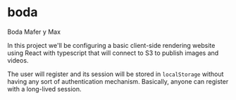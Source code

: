 # boda
Boda Mafer y Max


In this project we'll be configuring a basic client-side rendering website using React with typescript that will connect to S3 to publish images and videos.

The user will register and its session will be stored in `localStorage` without having any sort of authentication mechanism. Basically, anyone can register with a long-lived session.